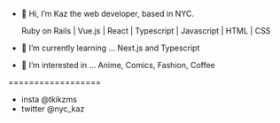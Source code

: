 - 👋 Hi, I’m Kaz the web developer, based in NYC.

  Ruby on Rails | Vue.js | React | Typescript | Javascript | HTML | CSS

- 🌱 I’m currently learning ... Next.js and Typescript

- 👀 I’m interested in ... Anime, Comics, Fashion, Coffee

==================
- insta @tkikzms
- twitter @nyc_kaz

<!---
kazumasasama/kazumasasama is a ✨ special ✨ repository because its `README.md` (this file) appears on your GitHub profile.
You can click the Preview link to take a look at your changes.
--->
